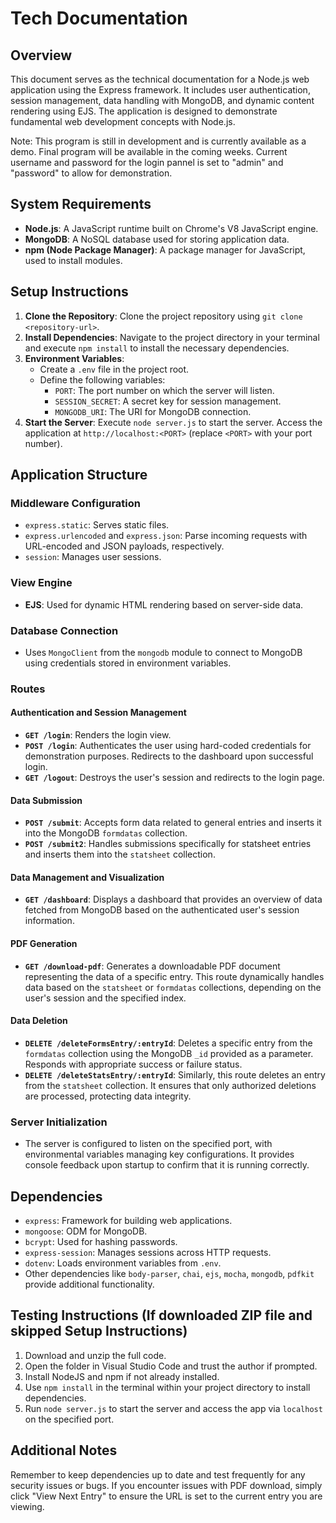 # Tech Documentation

## Overview

This document serves as the technical documentation for a Node.js web application using the Express framework. It includes user authentication, session management, data handling with MongoDB, and dynamic content rendering using EJS. The application is designed to demonstrate fundamental web development concepts with Node.js.

Note: This program is still in development and is currently available as a demo. Final program will be available in the coming weeks. Current username and password for the login pannel is set to "admin" and "password" to allow for demonstration. 

## System Requirements

- **Node.js**: A JavaScript runtime built on Chrome's V8 JavaScript engine.
- **MongoDB**: A NoSQL database used for storing application data.
- **npm (Node Package Manager)**: A package manager for JavaScript, used to install modules.

## Setup Instructions

1. **Clone the Repository**: Clone the project repository using `git clone <repository-url>`.
2. **Install Dependencies**: Navigate to the project directory in your terminal and execute `npm install` to install the necessary dependencies.
3. **Environment Variables**:
   - Create a `.env` file in the project root.
   - Define the following variables:
     - `PORT`: The port number on which the server will listen.
     - `SESSION_SECRET`: A secret key for session management.
     - `MONGODB_URI`: The URI for MongoDB connection.
4. **Start the Server**: Execute `node server.js` to start the server. Access the application at `http://localhost:<PORT>` (replace `<PORT>` with your port number).

## Application Structure

### Middleware Configuration

- `express.static`: Serves static files.
- `express.urlencoded` and `express.json`: Parse incoming requests with URL-encoded and JSON payloads, respectively.
- `session`: Manages user sessions.

### View Engine

- **EJS**: Used for dynamic HTML rendering based on server-side data.

### Database Connection

- Uses `MongoClient` from the `mongodb` module to connect to MongoDB using credentials stored in environment variables.

### Routes

#### Authentication and Session Management

- **`GET /login`**: Renders the login view.
- **`POST /login`**: Authenticates the user using hard-coded credentials for demonstration purposes. Redirects to the dashboard upon successful login.
- **`GET /logout`**: Destroys the user's session and redirects to the login page.

#### Data Submission

- **`POST /submit`**: Accepts form data related to general entries and inserts it into the MongoDB `formdatas` collection.
- **`POST /submit2`**: Handles submissions specifically for statsheet entries and inserts them into the `statsheet` collection.

#### Data Management and Visualization

- **`GET /dashboard`**: Displays a dashboard that provides an overview of data fetched from MongoDB based on the authenticated user's session information.

#### PDF Generation

- **`GET /download-pdf`**: Generates a downloadable PDF document representing the data of a specific entry. This route dynamically handles data based on the `statsheet` or `formdatas` collections, depending on the user's session and the specified index.

#### Data Deletion

- **`DELETE /deleteFormsEntry/:entryId`**: Deletes a specific entry from the `formdatas` collection using the MongoDB `_id` provided as a parameter. Responds with appropriate success or failure status.
- **`DELETE /deleteStatsEntry/:entryId`**: Similarly, this route deletes an entry from the `statsheet` collection. It ensures that only authorized deletions are processed, protecting data integrity.

### Server Initialization

- The server is configured to listen on the specified port, with environmental variables managing key configurations. It provides console feedback upon startup to confirm that it is running correctly.

## Dependencies

- `express`: Framework for building web applications.
- `mongoose`: ODM for MongoDB.
- `bcrypt`: Used for hashing passwords.
- `express-session`: Manages sessions across HTTP requests.
- `dotenv`: Loads environment variables from `.env`.
- Other dependencies like `body-parser`, `chai`, `ejs`, `mocha`, `mongodb`, `pdfkit` provide additional functionality.

## Testing Instructions (If downloaded ZIP file and skipped Setup Instructions)

1. Download and unzip the full code.
2. Open the folder in Visual Studio Code and trust the author if prompted.
3. Install NodeJS and npm if not already installed.
4. Use `npm install` in the terminal within your project directory to install dependencies.
5. Run `node server.js` to start the server and access the app via `localhost` on the specified port.

## Additional Notes

Remember to keep dependencies up to date and test frequently for any security issues or bugs.
If you encounter issues with PDF download, simply click "View Next Entry" to ensure the URL is set to the current entry you are viewing.
